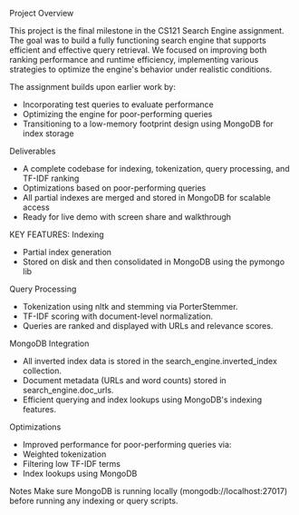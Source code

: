 Project Overview

This project is the final milestone in the CS121 Search Engine assignment. The goal was to build a fully functioning search engine that supports efficient and effective query retrieval. We focused on improving both ranking performance and runtime efficiency, implementing various strategies to optimize the engine's behavior under realistic conditions.

The assignment builds upon earlier work by:
- Incorporating test queries to evaluate performance
- Optimizing the engine for poor-performing queries
- Transitioning to a low-memory footprint design using MongoDB for index storage

Deliverables
- A complete codebase for indexing, tokenization, query processing, and TF-IDF ranking
- Optimizations based on poor-performing queries
- All partial indexes are merged and stored in MongoDB for scalable access
-  Ready for live demo with screen share and walkthrough

KEY FEATURES:
Indexing
- Partial index generation
- Stored on disk and then consolidated in MongoDB using the pymongo lib
  
Query Processing
- Tokenization using nltk and stemming via PorterStemmer.
- TF-IDF scoring with document-level normalization.
- Queries are ranked and displayed with URLs and relevance scores.

MongoDB Integration
- All inverted index data is stored in the search_engine.inverted_index collection.
- Document metadata (URLs and word counts) stored in search_engine.doc_urls.
- Efficient querying and index lookups using MongoDB's indexing features.

Optimizations
- Improved performance for poor-performing queries via:
- Weighted tokenization
- Filtering low TF-IDF terms
- Index lookups using MongoDB

Notes
Make sure MongoDB is running locally (mongodb://localhost:27017) before running any indexing or query scripts.
